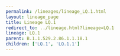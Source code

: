 ```yaml
---
permalink: /lineages/lineage_LQ.1.html
layout: lineage_page
title: Lineage LQ.1
redirect_to: ../lineage.html?lineage=LQ.1
lineage: LQ.1
parent: B.1.1.529.2.86.1.1.18.1
children: ['LQ.1', 'LQ.1.1']
---
```

